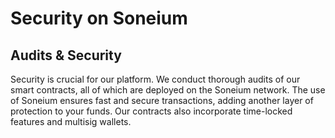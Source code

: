 # Security on Soneium

## Audits & Security

Security is crucial for our platform. We conduct thorough audits of our smart contracts, all of which are deployed on the Soneium network. The use of Soneium ensures fast and secure transactions, adding another layer of protection to your funds. Our contracts also incorporate time-locked features and multisig wallets.
